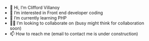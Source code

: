 - 👋 Hi, I’m Clifford Villanoy
- 👀 I’m interested in Front end developer coding
- 🌱 I’m currently learning PHP
- 🤝🏼 I’m looking to collaborate on (busy might think for collaboration soon)
- 📫 How to reach me (email to contact me is under construction)

<!---
CliffordVillanoy/CliffordVillanoy is a ✨ special ✨ repository because its `README.md` (this file) appears on your GitHub profile.
You can click the Preview link to take a look at your changes.
--->
